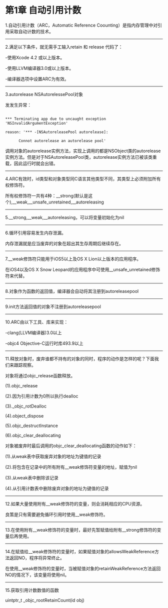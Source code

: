 # 第1章 自动引用计数


1.自动引用计数（ARC，Automatic Reference Coounting）是指内存管理中对引用采取自动计数的技术。

---

2.满足以下条件，就无需手工输入retain 和 release 代码了：

-使用Xcode 4.2 或以上版本。

-使用LLVM编译器3.0或以上版本。

-编译器选项中设置ARC为有效。


---

3.autorelease NSAutorelessePool对象

发发生异常：
```

*** Terminating app due to uncaught exception 'NSInvalidArgumentException'

reason: '*** -[NSAutoreleasePool autorelease]:

      Connot autorelease an autorelease pool'
```


调用对象的autorelease实例方法，实现上调用的都是NSObject类的autorelease实例方法。但是对于NSAutoreleasePool类，autorelease实例方法已被该类重载，因此运行时就会出错。

---

4.ARC有效时，id类型和对象类型同C语言其他类型不同，其类型上必须附加所有权修饰符。

所有权修饰符一共有4种：__strong(默认是这个),__weak,__unsafe_unretained,__autoreleasing

---

5.__strong,__weak,__autoreleasing，可以将变量初始化为nil

---

6.循环引用容易发生内存泄漏。

内存泄漏就是应当废弃的对象在超出其生存周期后继续存在。

---

7.__weak修饰符只能用于iOS5以上及OS X Lion以上版本的应用程序。

在iOS4以及OS X Snow Leopard的应用程序中可使用__unsafe_unretained修饰符来代替。

---

8.对象作为函数的返回值，编译器会自动将其注册到autoreleasepool

---

9.init方法返回值的对象不注册到autoreleasepool

---

10.ARC由以下工具、库来实现：

-clang(LLVM编译器)3.0以上

-objc4 Objective-C运行时库493.9以上

---

11.释放对象时，废弃谁都不持有的对象的同时，程序的动作是怎样的呢？下面我们来跟踪观察。

对象将通过objc_release函数释放。

(1).objc_release

(2).因为引用计数为0所以执行dealloc

(3)._objc_rotDealloc

(4).object_dispose

(5).objc_destructInstance

(6).objc_clear_deallocating


对象被废弃时最后调用的objc_clear_deallocating函数的动作如下：

(1).从weak表中获取废弃对象的地址为键值的记录

(2).将包含在记录中的所有附有__weak修饰符变量的地址，赋值为nil

(3).从weak表中删除该记录

(4).从引用计数表中删除废弃对象的地址为键值的记录

---

12.如果大量使用附有__weak修饰符的变量，则会消耗相应的CPU资源。

良策是只有需要避免循环引用时使用__weak修饰符。

---

13.在使用附有__weak修饰符的变量时，最好先暂赋值给附有__strong修饰符的变量后再使用。

---

14.在赋值给__weak修饰符的变量时，如果赋值对象的allowsWeakReference方法返回NO，程序将异常终止。

在使用__weak修饰符的变量时，当被赋值对象的retainWeakReference方法返回NO的情况下，该变量将使用nil。

---

15.获取引用计数数值的函数

uintptr_t _objc_rootRetainCount(id obj)
